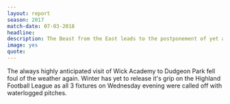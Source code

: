 ```yaml
---
layout: report
season: 2017
match-date: 07-03-2018
headline:
description: The Beast from the East leads to the postponement of yet another fixture.
image: yes
quote:
---
```

The always highly anticipated visit of Wick Academy to Dudgeon Park fell foul of the weather again. Winter has yet to release it's grip on the Highland Football League as all 3 fixtures on Wednesday evening were called off with waterlogged pitches.
